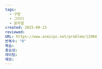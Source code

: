```yaml
---
tags:
  - 구현
  - 그리디
  - 문자열
created: 2025-09-13
reviewed:
URL: https://www.acmicpc.net/problem/12904
반복수: "0"
복습:
중요성:
레이팅:
메모:
---
```

